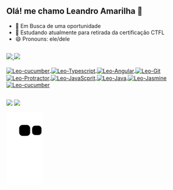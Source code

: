 ## Olá! me chamo Leandro Amarilha 👋

- 🔭 Em Busca de uma oportunidade
- 🌱 Estudando atualmente para retirada da certificação CTFL
- 😄 Pronouns: ele/dele
## 
<div>
  <a href="https://github.com/Leoamarilha">
  <img height="180em" src="https://github-readme-stats.vercel.app/api?username=Leoamarilha&show_icons=true&theme=tokyonight&include_all_commits=true&count_private=true"/>
  <img height="180em" src="https://github-readme-stats.vercel.app/api/top-langs/?username=Leoamarilha&layout=compact&langs_count=7&theme=tokyonight"/>
</div>

<div style="display:inline_block"><br> 
  <img align="center" alt="Leo-cucumber" height="30" width="40" src="https://cdn.jsdelivr.net/gh/devicons/devicon/icons/cucumber/cucumber-plain.svg">
  <img align="center" alt="Leo-Typescript" height="30" width="40" src="https://cdn.jsdelivr.net/gh/devicons/devicon/icons/typescript/typescript-original.svg">
  <img align="center" alt="Leo-Angular" height="30" width="40" src="https://cdn.jsdelivr.net/gh/devicons/devicon/icons/angularjs/angularjs-plain.svg">
  <img align="center" alt="Leo-Git" height="30" width="40" src="https://cdn.jsdelivr.net/gh/devicons/devicon/icons/git/git-original.svg">
  <img align="center" alt="Leo-Protractor" height="30" width="40" src="https://cdn.jsdelivr.net/gh/devicons/devicon/icons/protractor/protractor-plain.svg">
  <img align="center" alt="Leo-JavaScprit" height="30" width="40" src="https://cdn.jsdelivr.net/gh/devicons/devicon/icons/javascript/javascript-original.svg">
  <img align="center" alt="Leo-Java" height="30" width="40" src="https://cdn.jsdelivr.net/gh/devicons/devicon/icons/java/java-original.svg">
  <img align="center" alt="Leo-Jasmine" height="30" width="40" src="https://cdn.jsdelivr.net/gh/devicons/devicon/icons/jasmine/jasmine-plain.svg">
  <img align="center" alt="Leo-cucumber" height="30" width="40" src="https://cdn.jsdelivr.net/gh/devicons/devicon/icons/ruby/ruby-plain.svg">
</div>
  
## 
  
<div> 

  <a href="http://api.whatsapp.com/send?1=pt_BR&phone=5513992048724" target="_blank"><img src="https://img.shields.io/badge/WhatsApp-25D366?style=for-the-badge&logo=whatsapp&logoColor=white"></a>
  <a href="mailto:leandroamarilha17@gmail.com" target="_blank"><img src="https://img.shields.io/badge/Gmail-D14836?style=for-the-badge&logo=gmail&logoColor=white"></a>
</div>

![Snake animation](https://github.com/Leoamarilha/Leoamarilha/blob/output/github-contribution-grid-snake.svg)

